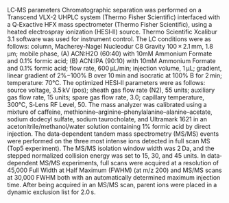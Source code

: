 

LC‐MS parameters Chromatographic separation was performed on a Transcend VLX-2 UHPLC system (Thermo Fisher Scientific) interfaced with a Q‐Exactive HFX mass spectrometer (Thermo Fisher Scientific), using a heated electrospray ionization (HESI‐II) source. Thermo Scientific Xcalibur 3.1 software was used for instrument control. The LC conditions were as follows: column, Macherey-Nagel Nucleodur C8 Gravity 100 × 2.1 mm, 1.8 μm; mobile phase, (A) ACN:H2O (60:40) with 10mM Ammonium Formate and 0.1% formic acid; (B) ACN:IPA (90:10) with 10mM Ammonium Formate and 0.1% formic acid; flow rate, 600 μL/min; injection volume, 1 μL; gradient, linear gradient of 2%−100% B over 10 min and isocratic at 100% B for 2 min; temperature: 70°C. The optimized HESI‐II parameters were as follows: source voltage, 3.5 kV (pos); sheath gas flow rate (N2), 55 units; auxiliary gas flow rate, 15 units; spare gas flow rate, 3.0; capillary temperature, 300°C, S‐Lens RF Level, 50. The mass analyzer was calibrated using a mixture of caffeine, methionine–arginine–phenylalanine–alanine–acetate, sodium dodecyl sulfate, sodium taurocholate, and Ultramark 1621 in an acetonitrile/methanol/water solution containing 1% formic acid by direct injection. The data‐dependent tandem mass spectrometry (MS/MS) events were performed on the three most intense ions detected in full scan MS (Top5 experiment). The MS/MS isolation window width was 2 Da, and the stepped normalized collision energy was set to 15, 30, and 45 units. In data‐dependent MS/MS experiments, full scans were acquired at a resolution of 45,000 Full Width at Half Maximum (FWHM) (at m/z 200) and MS/MS scans at 30,000 FWHM both with an automatically determined maximum injection time. After being acquired in an MS/MS scan, parent ions were placed in a dynamic exclusion list for 2.0 s.